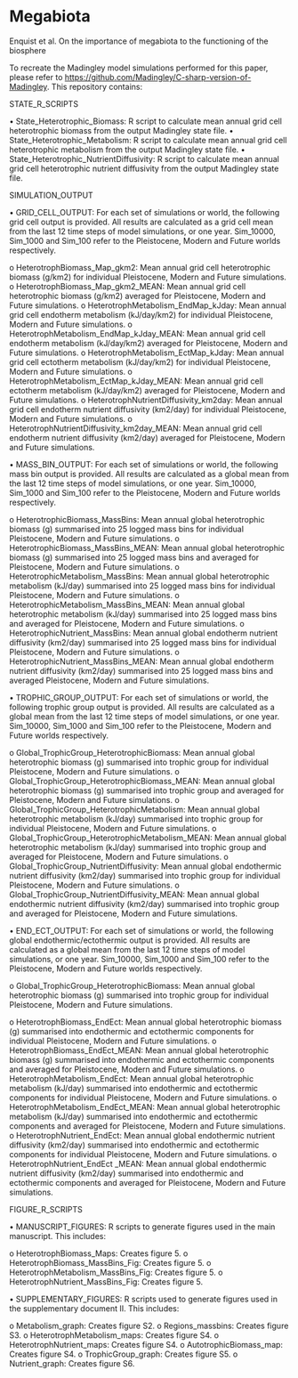 # Megabiota
Enquist et al. On the importance of megabiota to the functioning of the biosphere

To recreate the Madingley model simulations performed for this paper, please refer to https://github.com/Madingley/C-sharp-version-of-Madingley. This repository contains: 

STATE_R_SCRIPTS

•	State_Heterotrophic_Biomass: R script to calculate mean annual grid cell heterotrophic biomass from the output Madingley state file. 
•	State_Heterotrophic_Metabolism: R script to calculate mean annual grid cell heterotrophic metabolism from the output Madingley state file.
•	State_Heterotrophic_NutrientDiffusivity: R script to calculate mean annual grid cell heterotrophic nutrient diffusivity from the output Madingley state file. 


SIMULATION_OUTPUT

•	GRID_CELL_OUTPUT: For each set of simulations or world, the following grid cell output is provided. All results are calculated as a grid cell mean from the last 12 time steps of model simulations, or one year. Sim_10000, Sim_1000 and Sim_100 refer to the Pleistocene, Modern and Future worlds respectively. 

o	HeterotrophBiomass_Map_gkm2: Mean annual grid cell heterotrophic biomass (g/km2) for individual Pleistocene, Modern and Future simulations. 
o	HeterotrophBiomass_Map_gkm2_MEAN: Mean annual grid cell heterotrophic biomass (g/km2) averaged for Pleistocene, Modern and Future simulations. 
o	HeterotrophMetabolism_EndMap_kJday: Mean annual grid cell endotherm metabolism (kJ/day/km2) for individual Pleistocene, Modern and Future simulations.
o	HeterotrophMetabolism_EndMap_kJday_MEAN: Mean annual grid cell endotherm metabolism (kJ/day/km2) averaged for Pleistocene, Modern and Future simulations.
o	HeterotrophMetabolism_EctMap_kJday: Mean annual grid cell ectotherm metabolism (kJ/day/km2) for individual Pleistocene, Modern and Future simulations.
o	HeterotrophMetabolism_EctMap_kJday_MEAN: Mean annual grid cell ectotherm metabolism (kJ/day/km2) averaged for Pleistocene, Modern and Future simulations.
o	HeterotrophNutrientDiffusivity_km2day: Mean annual grid cell endotherm nutrient diffusivity (km2/day) for individual Pleistocene, Modern and Future simulations.
o	HeterotrophNutrientDiffusivity_km2day_MEAN: Mean annual grid cell endotherm nutrient diffusivity (km2/day) averaged for Pleistocene, Modern and Future simulations.

•	MASS_BIN_OUTPUT: For each set of simulations or world, the following mass bin output is provided. All results are calculated as a global mean from the last 12 time steps of model simulations, or one year. Sim_10000, Sim_1000 and Sim_100 refer to the Pleistocene, Modern and Future worlds respectively.  

o	HeterotrophicBiomass_MassBins: Mean annual global heterotrophic biomass (g) summarised into 25 logged mass bins for individual Pleistocene, Modern and Future simulations. 
o	HeterotrophicBiomass_MassBins_MEAN: Mean annual global heterotrophic biomass (g) summarised into 25 logged mass bins and averaged for Pleistocene, Modern and Future simulations. 
o	HeterotrophicMetabolism_MassBins: Mean annual global heterotrophic metabolism (kJ/day) summarised into 25 logged mass bins for individual Pleistocene, Modern and Future simulations. 
o	HeterotrophicMetabolism_MassBins_MEAN: Mean annual global heterotrophic metabolism (kJ/day) summarised into 25 logged mass bins and averaged for Pleistocene, Modern and Future simulations. 
o	HeterotrophicNutrient_MassBins: Mean annual global endotherm nutrient diffusivity (km2/day) summarised into 25 logged mass bins for individual Pleistocene, Modern and Future simulations. 
o	HeterotrophicNutrient_MassBins_MEAN: Mean annual global endotherm nutrient diffusivity (km2/day) summarised into 25 logged mass bins and averaged Pleistocene, Modern and Future simulations. 

•	TROPHIC_GROUP_OUTPUT: For each set of simulations or world, the following trophic group output is provided. All results are calculated as a global mean from the last 12 time steps of model simulations, or one year. Sim_10000, Sim_1000 and Sim_100 refer to the Pleistocene, Modern and Future worlds respectively.  

o	Global_TrophicGroup_HeterotrophicBiomass: Mean annual global heterotrophic biomass (g) summarised into trophic group for individual Pleistocene, Modern and Future simulations. 
o	Global_TrophicGroup_HeterotrophicBiomass_MEAN: Mean annual global heterotrophic biomass (g) summarised into trophic group and averaged for Pleistocene, Modern and Future simulations. 
o	Global_TrophicGroup_HeterotrophicMetabolism: Mean annual global heterotrophic metabolism (kJ/day) summarised into trophic group for individual Pleistocene, Modern and Future simulations. 
o	Global_TrophicGroup_HeterotrophicMetabolism_MEAN: Mean annual global heterotrophic metabolism (kJ/day) summarised into trophic group and averaged for Pleistocene, Modern and Future simulations. 
o	Global_TrophicGroup_NutrientDiffusivity: Mean annual global endothermic nutrient diffusivity (km2/day) summarised into trophic group for individual Pleistocene, Modern and Future simulations. 
o	Global_TrophicGroup_NutrientDiffusivity_MEAN: Mean annual global endothermic nutrient diffusivity (km2/day) summarised into trophic group and averaged for Pleistocene, Modern and Future simulations. 

•	END_ECT_OUTPUT: For each set of simulations or world, the following global endothermic/ectothermic output is provided. All results are calculated as a global mean from the last 12 time steps of model simulations, or one year. Sim_10000, Sim_1000 and Sim_100 refer to the Pleistocene, Modern and Future worlds respectively.  

o	Global_TrophicGroup_HeterotrophicBiomass: Mean annual global heterotrophic biomass (g) summarised into trophic group for individual Pleistocene, Modern and Future simulations.   

o	HeterotrophBiomass_EndEct: Mean annual global heterotrophic biomass (g) summarised into endothermic and ectothermic components for individual Pleistocene, Modern and Future simulations. 
o	HeterotrophBiomass_EndEct_MEAN: Mean annual global heterotrophic biomass (g) summarised into endothermic and ectothermic components and averaged for Pleistocene, Modern and Future simulations. 
o	HeterotrophMetabolism_EndEct: Mean annual global heterotrophic metabolism (kJ/day) summarised into endothermic and ectothermic components for individual Pleistocene, Modern and Future simulations. 
o	HeterotrophMetabolism_EndEct_MEAN: Mean annual global heterotrophic metabolism (kJ/day) summarised into endothermic and ectothermic components and averaged for Pleistocene, Modern and Future simulations. 
o	HeterotrophNutrient_EndEct: Mean annual global endothermic nutrient diffusivity (km2/day) summarised into endothermic and ectothermic components for individual Pleistocene, Modern and Future simulations. 
o	HeterotrophNutrient_EndEct _MEAN: Mean annual global endothermic nutrient diffusivity (km2/day) summarised into endothermic and ectothermic components and averaged for Pleistocene, Modern and Future simulations. 

FIGURE_R_SCRIPTS

•	MANUSCRIPT_FIGURES: R scripts to generate figures used in the main manuscript. This includes:

o	HeterotrophBiomass_Maps: Creates figure 5. 
o	HeterotrophBiomass_MassBins_Fig: Creates figure 5.
o	HeterotrophMetabolism_MassBins_Fig: Creates figure 5.
o	HeterotrophNutrient_MassBins_Fig: Creates figure 5.

•	SUPPLEMENTARY_FIGURES: R scripts used to generate figures used in the supplementary document II. This includes:

o	Metabolism_graph: Creates figure S2. 
o	Regions_massbins: Creates figure S3. 
o	HeterotrophMetabolism_maps: Creates figure S4. 
o	HeterotrophNutrient_maps: Creates figure S4. 
o	AutotrophicBiomass_map: Creates figure S4. 
o	TrophicGroup_graph: Creates figure S5. 
o	Nutrient_graph: Creates figure S6. 

